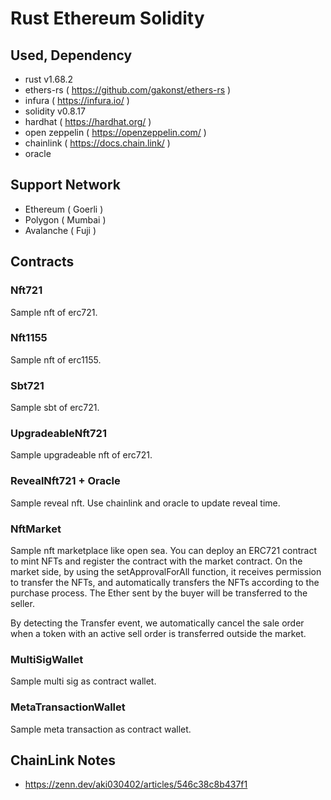 # Rust Ethereum Solidity

## Used, Dependency

- rust v1.68.2
- ethers-rs ( https://github.com/gakonst/ethers-rs )
- infura ( https://infura.io/ )
- solidity v0.8.17
- hardhat ( https://hardhat.org/ )
- open zeppelin ( https://openzeppelin.com/ )
- chainlink ( https://docs.chain.link/ )
- oracle

## Support Network
- Ethereum ( Goerli )
- Polygon ( Mumbai )
- Avalanche ( Fuji )

## Contracts

### Nft721

Sample nft of erc721.

### Nft1155

Sample nft of erc1155.

### Sbt721

Sample sbt of erc721.

### UpgradeableNft721

Sample upgradeable nft of erc721.

### RevealNft721 + Oracle

Sample reveal nft. 
Use chainlink and oracle to update reveal time.

### NftMarket

Sample nft marketplace like open sea.
You can deploy an ERC721 contract to mint NFTs and register the contract with the market contract. On the market side, by using the setApprovalForAll function, it receives permission to transfer the NFTs, and automatically transfers the NFTs according to the purchase process. The Ether sent by the buyer will be transferred to the seller.

By detecting the Transfer event, we automatically cancel the sale order when a token with an active sell order is transferred outside the market.

### MultiSigWallet

Sample multi sig as contract wallet.

### MetaTransactionWallet

Sample meta transaction as contract wallet.

## ChainLink Notes

- https://zenn.dev/aki030402/articles/546c38c8b437f1
